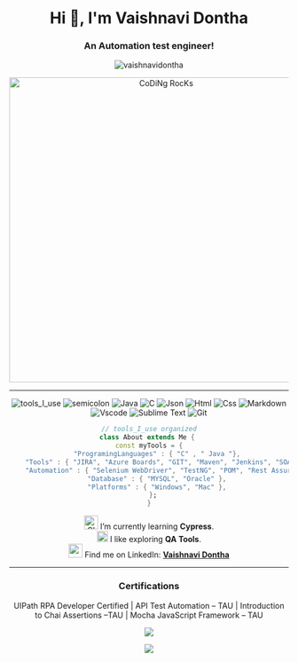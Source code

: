 <h1 align="center">Hi 👋, I'm Vaishnavi Dontha</h1>
<h3 align="center">An Automation test engineer!</h3>

<p align="center"> <img src="https://komarev.com/ghpvc/?username=vaishnavidontha&label=Profile%20views&color=0e75b6&style=flat" alt="vaishnavidontha" /> </p>
<!--
- 🌱 I’m currently learning **Cypress**

- 👯 I’m looking to collaborate on **Cypress**

- 👨‍💻 All of my projects are available at [https://vaishnavidontha.github.io/](https://vaishnavidontha.github.io/)

- 📝 I regularly write articles on [https://vaishnavidontha.hashnode.dev/](https://vaishnavidontha.hashnode.dev/)

- 💬 Ask me about **Testing Methodologies, Selenium, RPA**

- 📫 How to reach me **vaishnavidontha24@gmail.com**

- 📄 Know about my experiences [https://vaishnavidontha.github.io/](https://vaishnavidontha.github.io/)

- ⚡ Fun fact **I love to Doodle**

-->

<!--
<h3 align="left">Connect with me:</h3>
<p align="left">
<a href="https://twitter.com/vaishnavidontha" target="blank"><img align="center" src="https://raw.githubusercontent.com/rahuldkjain/github-profile-readme-generator/master/src/images/icons/Social/twitter.svg" alt="vaishnavidontha" height="30" width="40" /></a>
<a href="https://linkedin.com/in/vaishnavi dontha" target="blank"><img align="center" src="https://raw.githubusercontent.com/rahuldkjain/github-profile-readme-generator/master/src/images/icons/Social/linked-in-alt.svg" alt="vaishnavi dontha" height="30" width="40" /></a>
<a href="https://hashnode.com/@vaishnavidontha24" target="blank"><img align="center" src="https://raw.githubusercontent.com/rahuldkjain/github-profile-readme-generator/master/src/images/icons/Social/hashnode.svg" alt="@vaishnavidontha24" height="30" width="40" /></a>
</p>

## Skills : 
**Languages** : C, Java, JavaScript(Learning) <br>
**Tools** : JIRA, Azure Boards, GIT, Maven, Jenkins, SOAP UI, JMeter, Postman <br>
**Automation Testing** : Selenium WebDriver, TestNG, POM, Rest Assured, Cypress.io, Cucumber <br>
**Databases** : MYSQL, Oracle

## Certifications : 
UIPath RPA Developer Certified | API Test Automation – TAU | Introduction to Chai Assertions –TAU | Mocha JavaScript Framework – TAU

[![Top Langs](https://github-readme-stats.vercel.app/api/top-langs/?username=vaishnavidontha&layout=compact&count_private=true)](https://github.com/vaishnavidontha/github-readme-stats)

### :fire: My Stats : 
[![GitHub Streak](http://github-readme-streak-stats.herokuapp.com?user=VaishnaviDontha&theme=dark&background=000000)](https://git.io/streak-stats)
-->

<div align="center" width="50">

<img src="https://github.com/SP-XD/SP-XD/blob/main/images/dev-working_rounded.gif?raw=true" href="https://github.com/sp-xd" alt="CoDiNg RocKs"  width="550"/><br> 
  

<hr></hr>

![tools_I_use](https://img.shields.io/badge/-%F0%9F%9A%80%20Tools%20I%20use-orange)
![semicolon](https://img.shields.io/badge/-%3A-orange)
![Java](https://img.shields.io/badge/Java-ED8B00?style=flat&logo=java&logoColor=white)
![C](https://img.shields.io/badge/C-00599C?style=flat&logo=c&logoColor=white)
![Json](https://img.shields.io/badge/json-5E5C5C?style=flat&logo=json&logoColor=white)
![Html](https://img.shields.io/badge/HTML5-E34F26?style=flat&logo=html5&logoColor=white)
![Css](https://img.shields.io/badge/CSS3-1572B6?style=flat&logo=css3&logoColor=white)
![Markdown](https://img.shields.io/badge/Markdown-000000?style=flat&logo=markdown&logoColor=white)
![Vscode](https://img.shields.io/badge/Visual_Studio_Code-0078D4?style=flat&logo=visual%20studio%20code&logoColor=white)
![Sublime Text](https://img.shields.io/badge/sublime_text-%23575757.svg?&style=flat&logo=sublime-text&logoColor=important)
![Git](https://img.shields.io/badge/GIT-E44C30?style=flat&logo=git&logoColor=white)

```dart
// tools_I_use organized
class About extends Me { 
  const myTools = {  
    "ProgramingLanguages" : { "C" , " Java "},
    "Tools" : { "JIRA", "Azure Boards", "GIT", "Maven", "Jenkins", "SOAP UI", "JMeter", "Postman" },
    "Automation" : { "Selenium WebDriver", "TestNG", "POM", "Rest Assured", "Cypress.io", "Cucumber" },
    "Database" : { "MYSQL", "Oracle" },
    "Platforms" : { "Windows", "Mac" },
  };
}
```
<img alt="GIF" src="https://github.com/SP-XD/SP-XD/blob/main/images/Developer.gif" width="25" /> I’m currently learning **Cypress**. <br>
<img src="https://github.com/SP-XD/SP-XD/blob/main/images/hyperkitty.gif?raw=true" width="20" /> I like exploring **QA Tools**. <br>
<img src="https://github.com/SP-XD/SP-XD/blob/main/images/letterbox.gif?raw=true" width="25" /> Find me on LinkedIn: **[Vaishnavi Dontha](https://linkedin.com/in/vaishnavidontha)**<br>

<hr></hr>

### Certifications
UIPath RPA Developer Certified | API Test Automation – TAU | Introduction to Chai Assertions –TAU | Mocha JavaScript Framework – TAU
<!--<div align="center" >
<a  href="https://github.com/VaishnaviDontha">

<img src="https://raw.githubusercontent.com/VaishnaviDontha/profile-summary-cards/master/profile-summary-card-output/nord_dark/3-stats.svg" width="32.5%">
<img src="https://raw.githubusercontent.com/VaishnaviDontha/profile-summary-cards/master/profile-summary-card-output/nord_dark/1-repos-per-language.svg" width="32.5%">
<img src="https://raw.githubusercontent.com/VaishnaviDontha/profile-summary-cards/master/profile-summary-card-output/nord_dark/2-most-commit-language.svg" width="32.5%">

</a>

<details>
  <summary>More stats</summary>
  
<img align="center" src="https://raw.githubusercontent.com/VaishnaviDontha/profile-summary-cards/master/profile-summary-card-output/nord_dark/0-profile-details.svg" >

</details> 

<hr></hr>

<img src="https://github.com/SP-XD/SP-XD/blob/main/images/dino_rounded.gif?raw=true" href="https://github.com/SP-XD" width="700"/><br>
<img src="https://github.com/SP-XD/SP-XD/blob/main/images/this_page_is.gif?raw=true"  width="300"/>

</div>-->


<img align="center" src="https://github-readme-stats.vercel.app/api?username=vaishnavidontha&show_icons=true&theme=dracula&&hide=stars,issues&count_private=true" /> <br>

<img align="center" src="https://github-readme-stats.vercel.app/api/top-langs/?username=vaishnavidontha&layout=compact"/>

</div>
